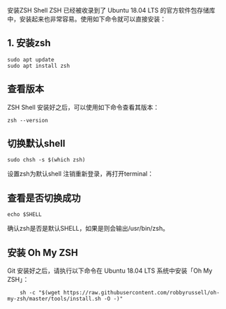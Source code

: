 安装ZSH Shell
ZSH 已经被收录到了 Ubuntu 18.04 LTS 的官方软件包存储库中，安装起来也非常容易。使用如下命令就可以直接安装：
## 1. 安装zsh
```
sudo apt update
sudo apt install zsh
```
## 查看版本
ZSH Shell 安装好之后，可以使用如下命令查看其版本：
```
zsh --version
```

## 切换默认shell
```
sudo chsh -s $(which zsh)
```
设置zsh为默认shell
注销重新登录，再打开terminal：

## 查看是否切换成功
``` 
echo $SHELL
```
确认zsh是否是默认SHELL，如果是则会输出/usr/bin/zsh。


## 安装 Oh My ZSH
Git 安装好之后，请执行以下命令在 Ubuntu 18.04 LTS 系统中安装「Oh My ZSH」：

```shell 
    sh -c "$(wget https://raw.githubusercontent.com/robbyrussell/oh-my-zsh/master/tools/install.sh -O -)"
```
